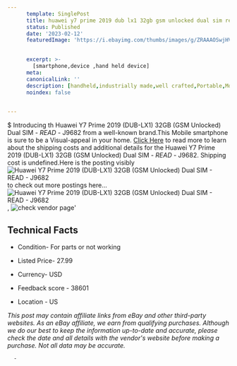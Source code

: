```yaml
---
      template: SinglePost
      title: huawei y7 prime 2019 dub lx1 32gb gsm unlocked dual sim read j9682
      status: Published
      date: '2023-02-12'
      featuredImage: 'https://i.ebayimg.com/thumbs/images/g/ZRAAAOSwjHVj2TzC/s-l225.jpg'
       

      excerpt: >-
        [smartphone,device ,hand held device]
      meta:
      canonicalLink: ''
      description: [handheld,industrially made,well crafted,Portable,Mobile,Compact,Convenient,Lightweight,Maneuverable,Man-portable,Miniature,Carriable,Hand-held,Light,Holdable,Transportable,Mobile device,Pocket-sized,On-the-go,Wireless,Cordless,Compact size,Convenient size, smartphone,device ,hand held device]
      noindex: false
      

---
```

$
      Introducing th Huawei Y7 Prime 2019 (DUB-LX1) 32GB (GSM Unlocked) Dual SIM - *READ* - J9682 from a well-known brand.This Mobile smartphone is sure to be a Visual-appeal in your home. [Click Here](https://www.ebay.com/itm/134431775137?hash=item1f4cc219a1%3Ag%3AZRAAAOSwjHVj2TzC&mkevt=1&mkcid=1&mkrid=711-53200-19255-0&campid=%253CePNCampaignId%253E&customid=%253CreferenceId%253E&toolid=10049) to read more to learn about the shipping costs and additional details for the Huawei Y7 Prime 2019 (DUB-LX1) 32GB (GSM Unlocked) Dual SIM - *READ* - J9682. Shipping cost is undefined.Here is the posting visibly ![Huawei Y7 Prime 2019 (DUB-LX1) 32GB (GSM Unlocked) Dual SIM - *READ* - J9682](https://i.ebayimg.com/thumbs/images/g/ZRAAAOSwjHVj2TzC/s-l225.jpg) to check out more postings here... ![Huawei Y7 Prime 2019 (DUB-LX1) 32GB (GSM Unlocked) Dual SIM - *READ* - J9682](https://i.ebayimg.com/images/g/ZRAAAOSwjHVj2TzC/s-l1600.jpg), ![check vendor page](https://origin-galleryplus.ebayimg.com/ws/web/134431775137_2_0_1/225x225.jpg,https://origin-galleryplus.ebayimg.com/ws/web/134431775137_3_0_1/225x225.jpg,https://origin-galleryplus.ebayimg.com/ws/web/134431775137_4_0_1/225x225.jpg,https://origin-galleryplus.ebayimg.com/ws/web/134431775137_5_0_1/225x225.jpg,https://origin-galleryplus.ebayimg.com/ws/web/134431775137_6_0_1/225x225.jpg,https://origin-galleryplus.ebayimg.com/ws/web/134431775137_7_0_1/225x225.jpg,https://origin-galleryplus.ebayimg.com/ws/web/134431775137_8_0_1/225x225.jpg,https://origin-galleryplus.ebayimg.com/ws/web/134431775137_9_0_1/225x225.jpg,https://origin-galleryplus.ebayimg.com/ws/web/134431775137_10_0_1/225x225.jpg)'

      

 ## Technical Facts 



     
      

 - Condition- For parts or not working 


      

 - Listed Price- 27.99 


      

 - Currency- USD 


      

 - Feedback score - 38601 


      

 - Location - US 


      
      

 *_This post may contain affiliate links from eBay and other third-party websites. As an eBay affiliate, we earn from qualifying purchases. Although we do our best to keep the information up-to-date and accurate, please check the date and all details with the vendor's website before making a purchase. Not all data may be accurate._*




      -
